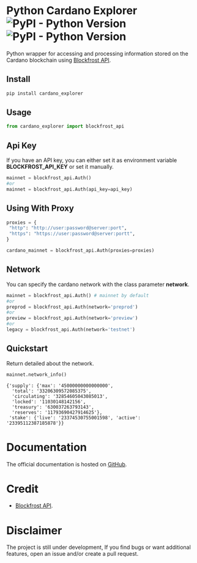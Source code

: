 # Python Cardano Explorer ![PyPI - Python Version](https://img.shields.io/badge/python-%3E%3D3.8-blue) ![PyPI - Python Version](https://img.shields.io/badge/pypi%20package-v0.6--beta.0-green)

Python wrapper for accessing and processing information stored on the Cardano blockchain using [Blockfrost API](https://blockfrost.io/).

## Install

```python
pip install cardano_explorer
```

## Usage

```python
from cardano_explorer import blockfrost_api
```

## Api Key

If you have an API key, you can either set it as environment variable **BLOCKFROST_API_KEY** or set it manually.

```python
mainnet = blockfrost_api.Auth()
#or
mainnet = blockfrost_api.Auth(api_key=api_key)
```

## Using With Proxy

```python
proxies = {
 "http": "http://user:password@server:port",
 "https": "https://user:password@server:portt",
}

cardano_mainnet = blockfrost_api.Auth(proxies=proxies)
```

## Network

You can specify the cardano network with the class parameter **network**.

```python
mainnet = blockfrost_api.Auth() # mainnet by default
#or
preprod = blockfrost_api.Auth(network='preprod')
#or
preview = blockfrost_api.Auth(network='preview')
#or
legacy = blockfrost_api.Auth(network='testnet')
```

## Quickstart

Return detailed about the network.

```python
mainnet.network_info()
```

    {'supply': {'max': '45000000000000000',
      'total': '33206309572085375',
      'circulating': '32854605043085013',
      'locked': '11030148142156',
      'treasury': '630037263793143',
      'reserves': '11793690427914625'},
     'stake': {'live': '23374530755001598', 'active': '23395112387185878'}}

# Documentation

The official documentation is hosted on [GitHub](https://github.com/djessy-atta/py-cardano-explorer).

# Credit

- [Blockfrost API](https://blockfrost.io/).

# Disclaimer

The project is still under development, If you find bugs or want additional features, open an issue and/or create a pull request.
